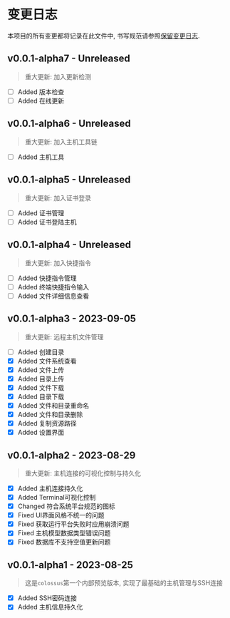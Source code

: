 # 变更日志

本项目的所有变更都将记录在此文件中, 书写规范请参照[保留变更日志](https://keepachangelog.com/zh-CN/1.0.0/).

## v0.0.1-alpha7 - Unreleased

> 重大更新: 加入更新检测

* [ ] Added 版本检查
* [ ] Added 在线更新

## v0.0.1-alpha6 - Unreleased

> 重大更新: 加入主机工具链

* [ ] Added 主机工具

## v0.0.1-alpha5 - Unreleased

> 重大更新: 加入证书登录

* [ ] Added 证书管理
* [ ] Added 证书登陆主机

## v0.0.1-alpha4 - Unreleased

> 重大更新: 加入快捷指令

* [ ] Added 快捷指令管理
* [ ] Added 终端快捷指令输入
* [ ] Added 文件详细信息查看

## v0.0.1-alpha3 - 2023-09-05

> 重大更新: 远程主机文件管理

* [ ] Added 创建目录
* [x] Added 文件系统查看
* [x] Added 文件上传
* [x] Added 目录上传
* [x] Added 文件下载
* [x] Added 目录下载
* [x] Added 文件和目录重命名
* [x] Added 文件和目录删除
* [x] Added 复制资源路径
* [x] Added 设置界面

## v0.0.1-alpha2 - 2023-08-29

> 重大更新: 主机连接的可视化控制与持久化

* [x] Added 主机连接持久化
* [x] Added Terminal可视化控制
* [x] Changed 符合系统平台规范的图标
* [x] Fixed UI界面风格不统一的问题
* [x] Fixed 获取运行平台失败时应用崩溃问题
* [x] Fixed 主机模型数据类型错误问题
* [x] Fixed 数据库不支持空值更新问题

## v0.0.1-alpha1 - 2023-08-25

> 这是`colossus`第一个内部预览版本, 实现了最基础的主机管理与SSH连接

* [x] Added SSH密码连接
* [x] Added 主机信息持久化